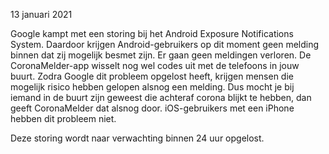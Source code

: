 13 januari 2021

Google kampt met een storing bij het Android Exposure Notifications System. Daardoor krijgen Android-gebruikers op dit moment geen melding binnen dat zij mogelijk besmet zijn. Er gaan geen meldingen verloren. De CoronaMelder-app wisselt nog wel codes uit met de telefoons in jouw buurt. Zodra Google dit probleem opgelost heeft, krijgen mensen die mogelijk risico hebben gelopen alsnog een melding. Dus mocht je bij iemand in de buurt zijn geweest die achteraf corona blijkt te hebben, dan geeft CoronaMelder dat alsnog door. iOS-gebruikers met een iPhone hebben dit probleem niet.

Deze storing wordt naar verwachting binnen 24 uur opgelost.
